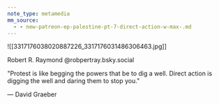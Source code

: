 ```yaml
---
note_type: metamedia
mm_source:
  - - new-patreon-ep-palestine-pt-7-direct-action-w-max-.md
---
```


![[3317176038020887226_3317176031486306463.jpg]]

Robert R. Raymond
@robpertray.bsky.social

"Protest is like begging the
powers that be to dig a well.
Direct action is digging the well
and daring them to stop you."

— David Graeber

